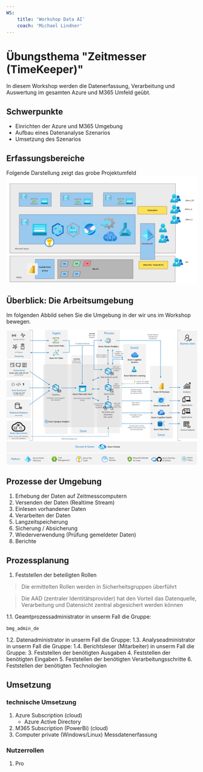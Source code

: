 ```yaml
---
WS:
    title: 'Workshop Data AI'
    coach: 'Michael Lindner'
---
```


# Übungsthema "Zeitmesser (TimeKeeper)"

In diesem Workshop werden die Datenerfassung, Verarbeitung und Auswertung im gesamten Azure und M365 Umfeld geübt.

## Schwerpunkte

- Einrichten der Azure und M365 Umgebung
- Aufbau eines Datenanalyse Szenarios
- Umsetzung des Szenarios

## Erfassungsbereiche

Folgende Darstellung zeigt das grobe Projektumfeld
![Projektumfeld](_images/bigpicture.jpg)

## Überblick: Die Arbeitsumgebung

Im folgenden Abbild sehen Sie die Umgebung in der wir uns im Workshop bewegen.

![Gesamtumfeld](_images/azure-analytics-end-to-end.png)

## Prozesse der Umgebung

1. Erhebung der Daten auf Zeitmesscomputern
2. Versenden der Daten (Realtime Stream)
3. Einlesen vorhandener Daten
4. Verarbeiten der Daten
5. Langzeitspeicherung
6. Sicherung / Absicherung
7. Wiederverwendung (Prüfung gemeldeter Daten)
8. Berichte

## Prozessplanung

1. Feststellen der beteiligten Rollen
> Die ermittelten Rollen werden in Sicherheitsgruppen überführt
 
> Die AAD (zentraler Identitätsprovider) hat den Vorteil das Datenquelle, Verarbeitung und Datensicht zentral abgesichert werden können


1.1. Geamtprozessadministrator
in unserm Fall die Gruppe:
```
bmg_admin_de
```
1.2. Datenadministrator
in unserm Fall die Gruppe:
1.3. Analyseadministrator
in unserm Fall die Gruppe:
1.4. Berichtsleser (Mitarbeiter)
in unserm Fall die Gruppe:
3. Feststellen der benötigten Ausgaben
4. Feststellen der benötigten Eingaben
5. Feststellen der benötigten Verarbeitungsschritte
6. Feststellen der benötigten Technologien

## Umsetzung

### technische Umsetzung

1. Azure Subscription (cloud)
   - Azure Active Directory
2. M365 Subscription (PowerBi) (cloud)
3. Computer private (Windows/Linux) Messdatenerfassung

### Nutzerrollen

1. Pro
